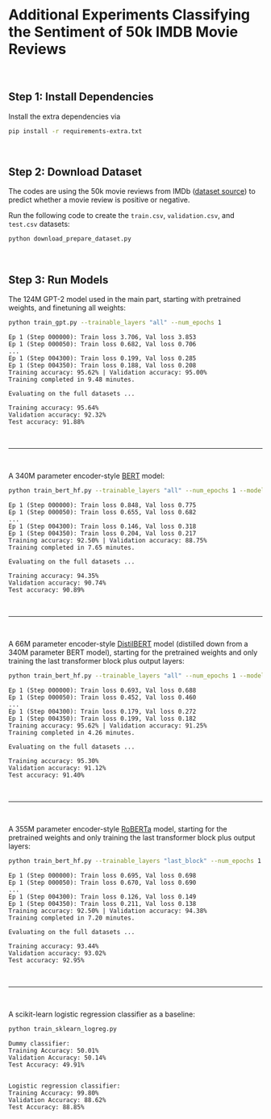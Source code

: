 # Additional Experiments Classifying the Sentiment of 50k IMDB Movie Reviews

&nbsp;
## Step 1: Install Dependencies

Install the extra dependencies via

```bash
pip install -r requirements-extra.txt
```

&nbsp;
## Step 2: Download Dataset

The codes are using the 50k movie reviews from IMDb ([dataset source](https://ai.stanford.edu/~amaas/data/sentiment/)) to predict whether a movie review is positive or negative.

Run the following code to create the `train.csv`, `validation.csv`, and `test.csv` datasets:

```bash
python download_prepare_dataset.py
```


&nbsp;
## Step 3: Run Models

The 124M GPT-2 model used in the main part, starting with pretrained weights, and finetuning all weights:

```bash
python train_gpt.py --trainable_layers "all" --num_epochs 1
```

```
Ep 1 (Step 000000): Train loss 3.706, Val loss 3.853
Ep 1 (Step 000050): Train loss 0.682, Val loss 0.706
...
Ep 1 (Step 004300): Train loss 0.199, Val loss 0.285
Ep 1 (Step 004350): Train loss 0.188, Val loss 0.208
Training accuracy: 95.62% | Validation accuracy: 95.00%
Training completed in 9.48 minutes.

Evaluating on the full datasets ...

Training accuracy: 95.64%
Validation accuracy: 92.32%
Test accuracy: 91.88%
```


<br>

---

<br>

A 340M parameter encoder-style [BERT](https://arxiv.org/abs/1810.04805) model:

```bash
python train_bert_hf.py --trainable_layers "all" --num_epochs 1 --model "bert"
```

```
Ep 1 (Step 000000): Train loss 0.848, Val loss 0.775
Ep 1 (Step 000050): Train loss 0.655, Val loss 0.682
...
Ep 1 (Step 004300): Train loss 0.146, Val loss 0.318
Ep 1 (Step 004350): Train loss 0.204, Val loss 0.217
Training accuracy: 92.50% | Validation accuracy: 88.75%
Training completed in 7.65 minutes.

Evaluating on the full datasets ...

Training accuracy: 94.35%
Validation accuracy: 90.74%
Test accuracy: 90.89%
```

<br>

---

<br>

A 66M parameter encoder-style [DistilBERT](https://arxiv.org/abs/1910.01108) model (distilled down from a 340M parameter BERT model), starting for the pretrained weights and only training the last transformer block plus output layers:



```bash
python train_bert_hf.py --trainable_layers "all" --num_epochs 1 --model "distilbert"
```

```
Ep 1 (Step 000000): Train loss 0.693, Val loss 0.688
Ep 1 (Step 000050): Train loss 0.452, Val loss 0.460
...
Ep 1 (Step 004300): Train loss 0.179, Val loss 0.272
Ep 1 (Step 004350): Train loss 0.199, Val loss 0.182
Training accuracy: 95.62% | Validation accuracy: 91.25%
Training completed in 4.26 minutes.

Evaluating on the full datasets ...

Training accuracy: 95.30%
Validation accuracy: 91.12%
Test accuracy: 91.40%
```
<br>

---

<br>

A 355M parameter encoder-style [RoBERTa](https://arxiv.org/abs/1907.11692) model, starting for the pretrained weights and only training the last transformer block plus output layers:


```bash
python train_bert_hf.py --trainable_layers "last_block" --num_epochs 1 --model "roberta" 
```

```
Ep 1 (Step 000000): Train loss 0.695, Val loss 0.698
Ep 1 (Step 000050): Train loss 0.670, Val loss 0.690
...
Ep 1 (Step 004300): Train loss 0.126, Val loss 0.149
Ep 1 (Step 004350): Train loss 0.211, Val loss 0.138
Training accuracy: 92.50% | Validation accuracy: 94.38%
Training completed in 7.20 minutes.

Evaluating on the full datasets ...

Training accuracy: 93.44%
Validation accuracy: 93.02%
Test accuracy: 92.95%
```


<br>

---

<br>

A scikit-learn logistic regression classifier as a baseline:


```bash
python train_sklearn_logreg.py
```

```
Dummy classifier:
Training Accuracy: 50.01%
Validation Accuracy: 50.14%
Test Accuracy: 49.91%


Logistic regression classifier:
Training Accuracy: 99.80%
Validation Accuracy: 88.62%
Test Accuracy: 88.85%
```
